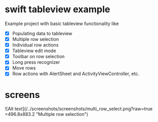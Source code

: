 # swift tableview example
Example project with basic tableview functionality like 
- [x] Populating data to tableview
- [x] Multiple row selection
- [x] Individual row actions
- [x] Tableview edit mode
- [x] Toolbar on row selection
- [x] Long press recognizer
- [x] Move rows
- [x] Row actions with AlertSheet and ActivityViewController, etc.

# screens

![Alt text](/../screenshots/screenshots/multi_row_select.png?raw=true =496.8x883.2 "Multiple row selection")


